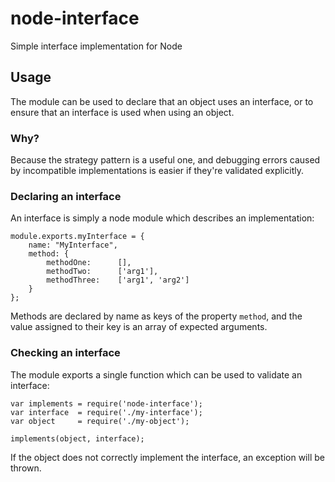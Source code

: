 # node-interface
Simple interface implementation for Node

## Usage
The module can be used to declare that an object uses an interface, or to ensure
that an interface is used when using an object.

### Why?
Because the strategy pattern is a useful one, and debugging errors caused by
incompatible implementations is easier if they're validated explicitly.

### Declaring an interface
An interface is simply a node module which describes an implementation:

```
module.exports.myInterface = {
    name: "MyInterface",
    method: {
        methodOne:      [],
        methodTwo:      ['arg1'],
        methodThree:    ['arg1', 'arg2']
    }
};
```

Methods are declared by name as keys of the property `method`, and the value
assigned to their key is an array of expected arguments.

### Checking an interface
The module exports a single function which can be used to validate an interface:

```
var implements = require('node-interface');
var interface  = require('./my-interface');
var object     = require('./my-object');

implements(object, interface);
```

If the object does not correctly implement the interface, an exception will be
thrown.